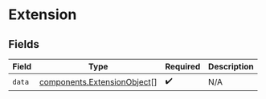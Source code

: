 # Extension


## Fields

| Field                                                                      | Type                                                                       | Required                                                                   | Description                                                                |
| -------------------------------------------------------------------------- | -------------------------------------------------------------------------- | -------------------------------------------------------------------------- | -------------------------------------------------------------------------- |
| `data`                                                                     | [components.ExtensionObject](../../models/components/extensionobject.md)[] | :heavy_check_mark:                                                         | N/A                                                                        |